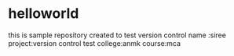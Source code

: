 # helloworld
this is sample repository created to test version control
name :siree
project:version control test
college:anmk
course:mca
